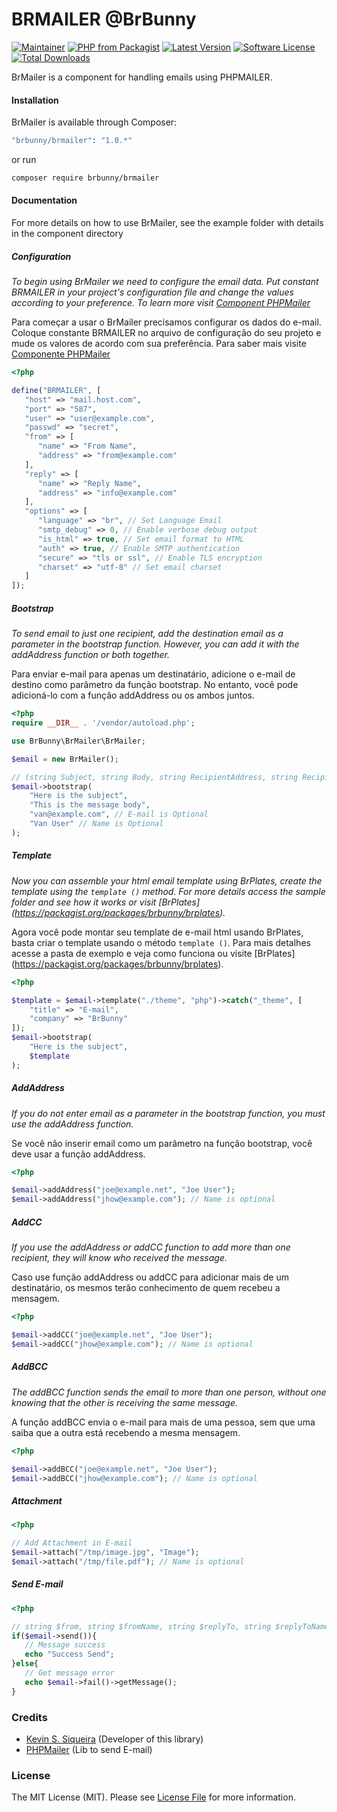 # BRMAILER @BrBunny

[![Maintainer](https://img.shields.io/badge/maintainer-@kevind3v-blue.svg?style=flat-square)](https://github.com/kevind3v)
[![PHP from Packagist](https://img.shields.io/packagist/php-v/brbunny/brmailer.svg?style=flat-square)](https://packagist.org/packages/brbunny/brmailer)
[![Latest Version](https://img.shields.io/github/release/kevind3v/brmailer.svg?style=flat-square)](https://github.com/kevind3v/brmailer/releases/)
[![Software License](https://img.shields.io/badge/license-MIT-brightgreen.svg?style=flat-square)](https://github.com/kevind3v/brmailer/blob/main/LICENSE)
[![Total Downloads](https://img.shields.io/packagist/dt/brbunny/brmailer.svg?style=flat-square)](https://packagist.org/packages/brbunny/brmailer)

BrMailer is a component for handling emails using PHPMAILER.

#### Installation

BrMailer is available through Composer:

```sh
"brbunny/brmailer": "1.0.*"
```

or run

```sh
composer require brbunny/brmailer
```

#### Documentation

For more details on how to use BrMailer, see the example folder with details in the component directory

##### Configuration

_To begin using BrMailer we need to configure the email data. Put constant BRMAILER in your project's configuration file and change the values according to your preference. To learn more visit [Component PHPMailer](https://packagist.org/packages/phpmailer/phpmailer)_

Para começar a usar o BrMailer precisamos configurar os dados do e-mail. Coloque constante BRMAILER no arquivo de configuração do seu projeto e mude os valores de acordo com sua preferência. Para saber mais visite [Componente PHPMailer](https://packagist.org/packages/phpmailer/phpmailer)

```php
<?php

define("BRMAILER", [
   "host" => "mail.host.com",
   "port" => "587",
   "user" => "user@example.com",
   "passwd" => "secret",
   "from" => [
      "name" => "From Name",
      "address" => "from@example.com"
   ],
   "reply" => [
      "name" => "Reply Name",
      "address" => "info@example.com"
   ],
   "options" => [
      "language" => "br", // Set Language Email
      "smtp_debug" => 0, // Enable verbose debug output
      "is_html" => true, // Set email format to HTML
      "auth" => true, // Enable SMTP authentication
      "secure" => "tls or ssl", // Enable TLS encryption
      "charset" => "utf-8" // Set email charset
   ]
]);
```

##### Bootstrap

_To send email to just one recipient, add the destination email as a parameter in the bootstrap function. However, you can add it with the addAddress function or both together._

Para enviar e-mail para apenas um destinatário, adicione o e-mail de destino como parâmetro da função bootstrap. No entanto, você pode adicioná-lo com a função addAddress ou os ambos juntos.

```php
<?php
require __DIR__ . '/vendor/autoload.php';

use BrBunny\BrMailer\BrMailer;

$email = new BrMailer();

// (string Subject, string Body, string RecipientAddress, string RecipientName)
$email->bootstrap(
    "Here is the subject",
    "This is the message body",
    "van@example.com", // E-mail is Optional
    "Van User" // Name is Optional
);
```

##### Template

_Now you can assemble your html email template using BrPlates, create the template using the `template ()` method. For more details access the sample folder and see how it works or visit [BrPlates] (https://packagist.org/packages/brbunny/brplates)._

Agora você pode montar seu template de e-mail html usando BrPlates, basta criar o template usando o método `template ()`. Para mais detalhes acesse a pasta de exemplo e veja como funciona ou visite [BrPlates] (https://packagist.org/packages/brbunny/brplates).

```php
<?php

$template = $email->template("./theme", "php")->catch("_theme", [
    "title" => "E-mail",
    "company" => "BrBunny"
]);
$email->bootstrap(
    "Here is the subject",
    $template
);
```

##### AddAddress

_If you do not enter email as a parameter in the bootstrap function, you must use the addAddress function._

Se você não inserir email como um parâmetro na função bootstrap, você deve usar a função addAddress.

```php
<?php

$email->addAddress("joe@example.net", "Joe User");
$email->addAddress("jhow@example.com"); // Name is optional
```

##### AddCC

_If you use the addAddress or addCC function to add more than one recipient, they will know who received the message._

Caso use função addAddress ou addCC para adicionar mais de um destinatário, os mesmos terão conhecimento de quem recebeu a mensagem.

```php
<?php

$email->addCC("joe@example.net", "Joe User");
$email->addCC("jhow@example.com"); // Name is optional
```

##### AddBCC

_The addBCC function sends the email to more than one person, without one knowing that the other is receiving the same message._

A função addBCC envia o e-mail para mais de uma pessoa, sem que uma saiba que a outra está recebendo a mesma mensagem.

```php
<?php

$email->addBCC("joe@example.net", "Joe User");
$email->addBCC("jhow@example.com"); // Name is optional
```

##### Attachment

```php
<?php

// Add Attachment in E-mail
$email->attach("/tmp/image.jpg", "Image");
$email->attach("/tmp/file.pdf"); // Name is optional
```

##### Send E-mail

```php
<?php

// string $from, string $fromName, string $replyTo, string $replyToName
if($email->send()){
   // Message success
   echo "Success Send";
}else{
   // Get message error
   echo $email->fail()->getMessage();
}
```

### Credits

- [Kevin S. Siqueira](https://github.com/kevind3v) (Developer of this library)
- [PHPMailer](https://packagist.org/packages/phpmailer/phpmailer) (Lib to send E-mail)

### License

The MIT License (MIT). Please see [License File](https://github.com/kevind3v/brmailer/blob/main/LICENSE) for more information.

